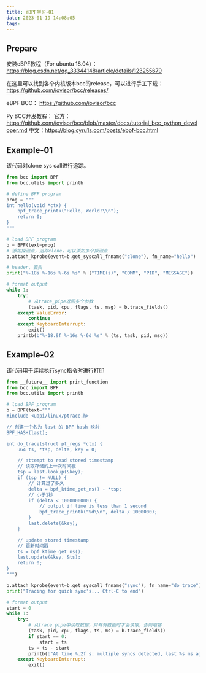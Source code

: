 ```yaml
---
title: eBPF学习-01
date: 2023-01-19 14:08:05
tags:
---
```


## Prepare

安装eBPF教程（For ubuntu 18.04）：
https://blog.csdn.net/qq_33344148/article/details/123255679

在这里可以找到各个内核版本bcc的release，可以进行手工下载：
https://github.com/iovisor/bcc/releases/

eBPF BCC：
https://github.com/iovisor/bcc

Py BCC开发教程：
官方：https://github.com/iovisor/bcc/blob/master/docs/tutorial_bcc_python_developer.md
中文：https://blog.cyru1s.com/posts/ebpf-bcc.html

## Example-01

该代码对clone sys call进行追踪。

```python
from bcc import BPF
from bcc.utils import printb

# define BPF program
prog = """
int hello(void *ctx) {
    bpf_trace_printk("Hello, World!\\n");
    return 0;
}
"""

# load BPF program
b = BPF(text=prog)
# 添加探测点，追踪clone，可以添加多个探测点
b.attach_kprobe(event=b.get_syscall_fnname("clone"), fn_name="hello")

# header，表头
print("%-18s %-16s %-6s %s" % ("TIME(s)", "COMM", "PID", "MESSAGE"))

# format output
while 1:
    try:
      	# 从trace_pipe返回多个参数
        (task, pid, cpu, flags, ts, msg) = b.trace_fields()
    except ValueError:
        continue
    except KeyboardInterrupt:
        exit()
    printb(b"%-18.9f %-16s %-6d %s" % (ts, task, pid, msg))
```

## Example-02

该代码用于连续执行sync指令时进行打印

```py
from __future__ import print_function
from bcc import BPF
from bcc.utils import printb

# load BPF program
b = BPF(text="""
#include <uapi/linux/ptrace.h>

// 创建一个名为 last 的 BPF hash 映射
BPF_HASH(last);

int do_trace(struct pt_regs *ctx) {
    u64 ts, *tsp, delta, key = 0;

    // attempt to read stored timestamp
    // 读取存储的上一次时间戳
    tsp = last.lookup(&key);
    if (tsp != NULL) {
        // 计算过了多久
        delta = bpf_ktime_get_ns() - *tsp;
        // 小于1秒
        if (delta < 1000000000) {
            // output if time is less than 1 second
            bpf_trace_printk("%d\\n", delta / 1000000);
        }
        last.delete(&key);
    }

    // update stored timestamp
    // 更新时间戳
    ts = bpf_ktime_get_ns();
    last.update(&key, &ts);
    return 0;
}
""")

b.attach_kprobe(event=b.get_syscall_fnname("sync"), fn_name="do_trace")
print("Tracing for quick sync's... Ctrl-C to end")

# format output
start = 0
while 1:
    try:
        # 从trace pipe中读取数据，只有有数据时才会读取，否则阻塞
        (task, pid, cpu, flags, ts, ms) = b.trace_fields()
        if start == 0:
            start = ts
        ts = ts - start
        printb(b"At time %.2f s: multiple syncs detected, last %s ms ago" % (ts, ms))
    except KeyboardInterrupt:
        exit()

```


